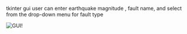 tkinter gui
user can enter earthquake magnitude , fault name, and select from the drop-down menu for fault type

![GUI!](https://user-images.githubusercontent.com/40639118/175870074-8c29a702-aa23-48bf-ad7e-c5ce5b5d868b.png)
